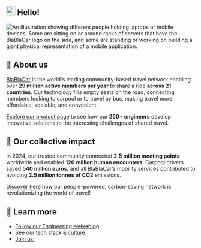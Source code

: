## <img src="https://github.com/blablacar/.github/assets/1373334/9b874d16-acaf-49a0-b17d-6afca286500f" width="24"> Hello!

![An illustration showing different people holding laptops or mobile devices. Some are sitting on or around racks of servers that have the BlaBlaCar logo on the side, and some are standing or working on building a giant physical representation of a mobile application.](https://github.com/blablacar/.github/assets/1373334/6f0b2c94-019f-4b33-96ca-068572d94cdd)

## 🚗 About us

[BlaBlaCar](https://blablacar.com) is the world's leading community-based travel network enabling over **29 million active members per year** to share a ride **across 21 countries**. Our technology fills empty seats on the road, connecting members looking to carpool or to travel by bus, making travel more affordable, sociable, and convenient.

[Explore our product page](https://jobs.blablacar.com/about-us-our-product-page) to see how our **250+ engineers** develop innovative solutions to the interesting challenges of shared travel. 

## 🚌 Our collective impact

In 2024, our trusted community connected **2.5 million meeting points** worldwide and enabled **120 million human encounters**. Carpool drivers saved **540 million euros**, and all BlaBlaCar’s mobility services contributed to avoiding **2.5 million tonnes of CO2** emissions.

[Discover here](https://jobs.blablacar.com/our-impact) how our people-powered, carbon-saving network is revolutionizing the world of travel!

## 🚀 Learn more

- [Follow our Engineering <s>~~blabla~~</s>blog](https://medium.com/blablacar/tagged/tech)
- [See our tech stack & culture](https://www.welcometothejungle.com/en/companies/blablacar/tech-2)
- [Join us!](https://jobs.blablacar.com/vacancies#jobs)
